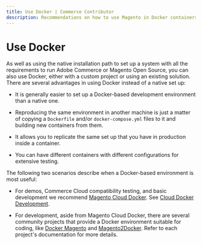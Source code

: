 ```yaml
---
title: Use Docker | Commerce Contributor
description: Recommendations on how to use Magento in Docker containers.
---
```


# Use Docker

As well as using the native installation path to set up a system with all the requirements to run Adobe Commerce or Magento Open Source, you can also use Docker, either with a custom project or using an existing solution. There are several advantages in using Docker instead of a native set up:

-  It is generally easier to set up a Docker-based development environment than a native one.

-  Reproducing the same environment in another machine is just a matter of copying a `Dockerfile` and/or `docker-compose.yml` files to it and building new containers from them.

-  It allows you to replicate the same set up that you have in production inside a container.

-  You can have different containers with different configurations for extensive testing.

The following two scenarios describe when a Docker-based environment is most useful:

-  For demos, Commerce Cloud compatibility testing, and basic development we recommend [Magento Cloud Docker](https://github.com/magento/magento-cloud-docker). See [Cloud Docker Development](https://devdocs.magento.com/cloud/docker/docker-development.html).

-  For development, aside from Magento Cloud Docker, there are several community projects that provide a Docker environment suitable for coding, like [Docker Magento]( https://github.com/markshust/docker-magento) and [Magento2Docker](https://github.com/yvoronoy/magento2docker). Refer to each project's documentation for more details.
